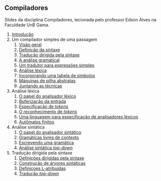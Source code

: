 ## Compiladores

Slides da disciplina Compiladores, lecionada pelo professor Edson Alves na Faculdade UnB Gama.

1. [Introdução](1_introducao/1_introducao.pdf)
1. Um compilador simples de uma passagem
    1. [Visão geral](2_1_visao_geral/2_1_visao_geral.pdf)
    1. [Definição da sintaxe](2_2_definicao_da_sintaxe/2_2_definicao_da_sintaxe.pdf)
    1. [Tradução dirigida pela sintaxe](2_3_traducao_dirigida_pela_sintaxe/2_3_traducao_dirigida_pela_sintaxe.pdf)
    1. [A análise gramatical](2_4_a_analise_gramatical/2_4_a_analise_gramatical.pdf)
    1. [Um tradutor para expressões simples](2_5_um_tradutor_para_expressoes_simples/2_5_um_tradutor_para_expressoes_simples.pdf)
    1. [Análise léxica](2_6_analise_lexica/2_6_analise_lexica.pdf)
    1. [Incorporando uma tabela de símbolos](2_7_incorporando_uma_tabela_de_simbolos/2_7_incorporando_uma_tabela_de_simbolos.pdf)
    1. [Máquinas de pilha abstratas](2_8_maquinas_de_pilha_abstratas/2_8_maquinas_de_pilha_abstratas.pdf)
    1. [Juntando as técnicas](2_9_juntando_as_tecnicas/2_9_juntando_as_tecnicas.pdf)
1. Análise léxica
    1. [O papel do analisador léxico](3_1_o_papel_do_analisador_lexico/3_1_o_papel_do_analisador_lexico.pdf)
    1. [Buferização da entrada](3_2_buferizacao_da_entrada/3_2_buferizacao_da_entrada.pdf)
    1. [Especificação de _tokens_](3_3_especificacao_dos_tokens/3_3_especificacao_dos_tokens.pdf)
    1. [O reconhecimento de _tokens_](3_4_o_reconhecimento_de_tokens/3_4_o_reconhecimento_de_tokens.pdf)
    1. [Uma linguagem para especificação de analisadores léxicos](3_5_uma_linguagem_para_especificacao_de_analisadores_lexicos/3_5_uma_linguagem_para_especificacao_de_analisadores_lexicos.pdf)
    1. [Autômatos finitos](3_6_automatos_finitos/3_6_automatos_finitos.pdf)
1. Análise sintática
    1. [O papel do analisador sintático](4_1_o_papel_do_analisador_sintatico/4_1_o_papel_do_analisador_sintatico.pdf)
    1. [Gramáticas livres de contexto](4_2_gramaticas_livres_de_contexto/4_2_gramaticas_livres_de_contexto.pdf)
    1. [Escrevendo uma gramática](4_3_escrevendo_uma_gramatica/4_3_escrevendo_uma_gramatica.pdf)
    1. [Análise sintática _top-down_](4_5_analise_sintatica_top_down/4_5_analise_sintatica_top_down.pdf)
1. Tradução dirigida pela sintaxe
    1. [Definições dirigidas pela sintaxe](5_1_definicoes_dirigidas_pela_sintaxe/5_1_definicoes_dirigidas_pela_sintaxe.pdf)
    1. [Construção de árvores sintáticas](5_2_construcao_de_arvores_sintaticas/5_2_construcao_de_arvores_sintaticas.pdf)
    1. [Definicoes L-atribuídas](5_4_definicoes_L_atribuidas/5_4_definicoes_L_atribuidas.pdf)
    1. [Tradução _top-down_](5_5_traducao_top_down/5_5_traducao_top_down.pdf)
